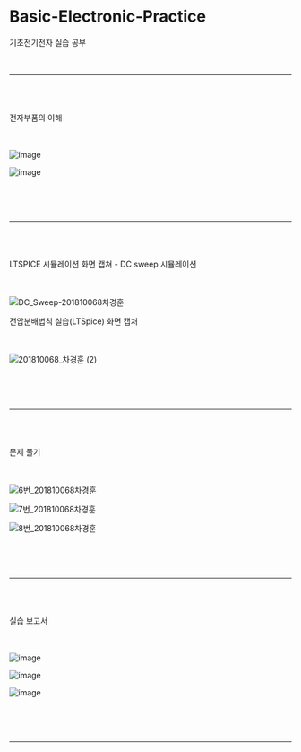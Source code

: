 # Basic-Electronic-Practice
기초전기전자 실습 공부
<br><br><br>
<hr>
<br><br><br>
전자부품의 이해<br><br><br>

![image](https://github.com/cksuwjr/Basic-Electronic-Practice/assets/63836325/7dc2f48e-ee81-4c00-b6b8-ebb5b19e353d)

![image](https://github.com/cksuwjr/Basic-Electronic-Practice/assets/63836325/9b3e57d2-79c7-460a-a2e7-d549accd4f7e)

<br><br><br>
<hr>
<br><br><br>
LTSPICE 시뮬레이션 화면 캡쳐 - DC sweep 시뮬레이션<br><br><br>

![DC_Sweep-201810068차경훈](https://github.com/cksuwjr/Basic-Electronic-Practice/assets/63836325/a56da042-0809-4bf5-bedc-a1e30ec88f3d)

전압분배법칙 실습(LTSpice) 화면 캡처<br><br><br>

![201810068_차경훈 (2)](https://github.com/cksuwjr/Basic-Electronic-Practice/assets/63836325/75ddb342-fdd4-41cf-a212-71379979934c)

<br><br><br>
<hr>
<br><br><br>
문제 풀기<br><br><br>


![6번_201810068차경훈](https://github.com/cksuwjr/Basic-Electronic-Practice/assets/63836325/08661455-5fe7-47c6-8e17-b581341c7bf8)

![7번_201810068차경훈](https://github.com/cksuwjr/Basic-Electronic-Practice/assets/63836325/84545d4c-4239-4c98-9bea-f9b9a3a637f6)

![8번_201810068차경훈](https://github.com/cksuwjr/Basic-Electronic-Practice/assets/63836325/ec21d712-d1b4-404c-9ee1-7535154fada4)

<br><br><br>
<hr>
<br><br><br>
실습 보고서 <br><br><br>

![image](https://github.com/cksuwjr/Basic-Electronic-Practice/assets/63836325/22094c83-df95-443b-ad40-e8ee8cfafd52)

![image](https://github.com/cksuwjr/Basic-Electronic-Practice/assets/63836325/961a6736-86ce-4b0c-ad54-d4185008698f)

![image](https://github.com/cksuwjr/Basic-Electronic-Practice/assets/63836325/8e3ae264-f1ed-4386-8d5d-8b7f2937f7ba)


<br><br><br>
<hr>
<br><br><br>
